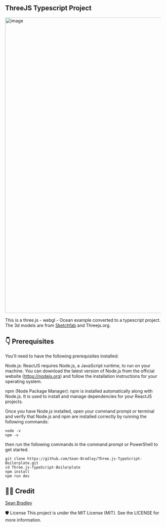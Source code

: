 ## ThreeJS Typescript Project

<img width="954" alt="image" src="https://github.com/JavascriptDon/ThreeJS-Typescript-Demo/assets/101202952/4f622b66-dec1-42b6-94b9-d2954ee79570">


This is a three.js - webgl - Ocean example converted to a typescript project. The 3d models are from [Sketchfab]( https://sketchfab.com/3d-models/gumshoe-male-db3920b942594294a3b4643a0ee1ec0e) and Threejs.org. 

## 👇 Prerequisites

You'll need to have the following prerequisites installed:

Node.js: ReactJS requires Node.js, a JavaScript runtime, to run on your machine. You can download the latest version of Node.js from the official website (https://nodejs.org) and follow the installation instructions for your operating system.

npm (Node Package Manager): npm is installed automatically along with Node.js. It is used to install and manage dependencies for your ReactJS projects.

Once you have Node.js installed, open your command prompt or terminal and verify that Node.js and npm are installed correctly by running the following commands:

```
node -v
npm -v
```
then run the following commands in the command prompt or PowerShell to get started. 
```
git clone https://github.com/Sean-Bradley/Three.js-TypeScript-Boilerplate.git
cd Three.js-TypeScript-Boilerplate
npm install
npm run dev
```

## 👨‍💻 Credit

[Sean Bradley](https://sbcode.net/threejs/threejs-typescript-boilerplate/)

🛡️ License
This project is under the MIT License (MIT). See the LICENSE for more information.
